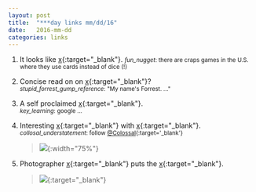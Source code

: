 ```yaml
---
layout: post
title:  "***day links mm/dd/16"
date:   2016-mm-dd
categories: links
---
```


1. It looks like [x](http){:target="_blank"}.
<small>_fun_nugget_: there are craps games in the U.S. where they use cards instead of dice (!)</small>

2. Concise read on on [x](http){:target="_blank"}?  
<small>_stupid_forrest_gump_reference_: "My name's Forrest. ..."</small>

3. A self proclaimed [x](https){:target="_blank"}.  
<small>_key_learning_: google ...</small>

4. Interesting [x](http){:target="_blank"} with [x](http){:target="_blank"}.
<small>_collosal_understatement_: follow [@Colossal](https://twitter.com/Colossal){:target='_blank'}</small>  

	> ![](http://www..gif){:width="75%"}

5. Photographer [x](http){:target="_blank"} puts the [x](http){:target="_blank"}.  

	> ![](https:jpg){:target="_blank"}